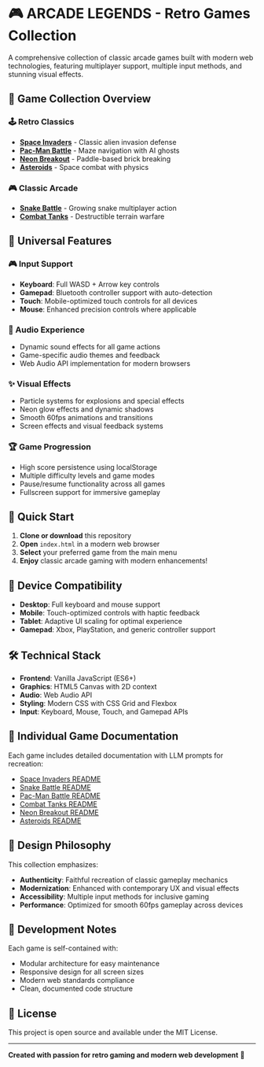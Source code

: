 # 🎮 ARCADE LEGENDS - Retro Games Collection

A comprehensive collection of classic arcade games built with modern web technologies, featuring multiplayer support, multiple input methods, and stunning visual effects.

## 🎯 Game Collection Overview

### 🕹️ Retro Classics
- **[Space Invaders](./retro%20games/)** - Classic alien invasion defense
- **[Pac-Man Battle](./games/pacman.html)** - Maze navigation with AI ghosts
- **[Neon Breakout](./games/breakout.html)** - Paddle-based brick breaking
- **[Asteroids](./games/asteroids.html)** - Space combat with physics

### 🎮 Classic Arcade
- **[Snake Battle](./games/snake.html)** - Growing snake multiplayer action
- **[Combat Tanks](./games/tanks.html)** - Destructible terrain warfare

## 🌟 Universal Features

### 🎮 Input Support
- **Keyboard**: Full WASD + Arrow key controls
- **Gamepad**: Bluetooth controller support with auto-detection
- **Touch**: Mobile-optimized touch controls for all devices
- **Mouse**: Enhanced precision controls where applicable

### 🎵 Audio Experience
- Dynamic sound effects for all game actions
- Game-specific audio themes and feedback
- Web Audio API implementation for modern browsers

### ✨ Visual Effects
- Particle systems for explosions and special effects
- Neon glow effects and dynamic shadows
- Smooth 60fps animations and transitions
- Screen effects and visual feedback systems

### 🏆 Game Progression
- High score persistence using localStorage
- Multiple difficulty levels and game modes
- Pause/resume functionality across all games
- Fullscreen support for immersive gameplay

## 🚀 Quick Start

1. **Clone or download** this repository
2. **Open** `index.html` in a modern web browser
3. **Select** your preferred game from the main menu
4. **Enjoy** classic arcade gaming with modern enhancements!

## 📱 Device Compatibility

- **Desktop**: Full keyboard and mouse support
- **Mobile**: Touch-optimized controls with haptic feedback
- **Tablet**: Adaptive UI scaling for optimal experience
- **Gamepad**: Xbox, PlayStation, and generic controller support

## 🛠 Technical Stack

- **Frontend**: Vanilla JavaScript (ES6+)
- **Graphics**: HTML5 Canvas with 2D context
- **Audio**: Web Audio API
- **Styling**: Modern CSS with CSS Grid and Flexbox
- **Input**: Keyboard, Mouse, Touch, and Gamepad APIs

## 📖 Individual Game Documentation

Each game includes detailed documentation with LLM prompts for recreation:

- [Space Invaders README](./retro%20games/README.md)
- [Snake Battle README](./games/README-snake.md)
- [Pac-Man Battle README](./games/README-pacman.md)
- [Combat Tanks README](./games/README-tanks.md)
- [Neon Breakout README](./games/README-breakout.md)
- [Asteroids README](./games/README-asteroids.md)

## 🎨 Design Philosophy

This collection emphasizes:
- **Authenticity**: Faithful recreation of classic gameplay mechanics
- **Modernization**: Enhanced with contemporary UX and visual effects
- **Accessibility**: Multiple input methods for inclusive gaming
- **Performance**: Optimized for smooth 60fps gameplay across devices

## 🔧 Development Notes

Each game is self-contained with:
- Modular architecture for easy maintenance
- Responsive design for all screen sizes
- Modern web standards compliance
- Clean, documented code structure

## 📄 License

This project is open source and available under the MIT License.

---

**Created with passion for retro gaming and modern web development** 🚀
